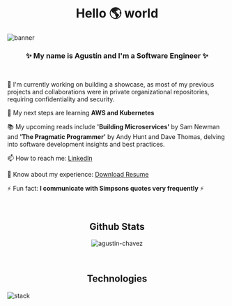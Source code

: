 <h1 align="center">Hello 🌎 world</h1>

![banner](https://github.com/agustin-chavez/agustin-chavez/assets/39955956/284ab5d8-f5d9-4631-befc-3b665e38032a)

<div align="center">
  <h3>✨ My name is <b>Agustín</b> and I'm a <b>Software Engineer</b> ✨</h3>
</div>

<br/>

<div>
  
  🔭 I'm currently working on building a showcase, as most of my previous projects and collaborations were in private organizational repositories, requiring confidentiality and security.
  
  🌱 My next steps are learning **AWS and Kubernetes**

  📚 My upcoming reads include **'Building Microservices'** by Sam Newman and **'The Pragmatic Programmer'** by Andy Hunt and Dave Thomas, delving into software development insights and best practices.
  
  📫 How to reach me: [LinkedIn](https://www.linkedin.com/in/agustinchavez/)
  
  📄 Know about my experience: [Download Resume](https://agustin-chavez.github.io/pdf/CHAVEZ_AGUSTIN_RESUME.pdf)
  
  ⚡ Fun fact: **I communicate with Simpsons quotes very frequently** ⚡

</div>

<br/>

<div align="center">
  <h2>Github Stats</h2>
</div>

<p align="center"><img src="https://github-readme-streak-stats.herokuapp.com/?user=agustin-chavez&" alt="agustin-chavez" /></p>

<br/>

<div align="center">
  <h2>Technologies</h2>
</div>

![stack](https://github.com/agustin-chavez/agustin-chavez/assets/39955956/7835e32d-b834-4591-9f2c-d0b3f76881ec)
